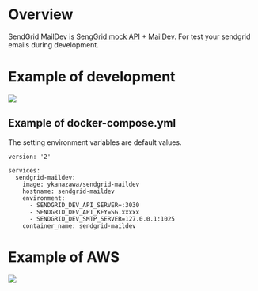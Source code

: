# Overview

SendGrid MailDev is [SengGrid mock API](https://github.com/yKanazawa/sendgrid-dev) + [MailDev](https://maildev.github.io/maildev/). 
For test your sendgrid emails during development. 

# Example of development

![](https://raw.githubusercontent.com/yKanazawa/sendgrid-maildev/master/img/example_of_development.png)

## Example of docker-compose.yml

The setting environment variables are default values.

```
version: '2'

services:
  sendgrid-maildev:
    image: ykanazawa/sendgrid-maildev
    hostname: sendgrid-maildev
    environment:
      - SENDGRID_DEV_API_SERVER=:3030
      - SENDGRID_DEV_API_KEY=SG.xxxxx
      - SENDGRID_DEV_SMTP_SERVER=127.0.0.1:1025
    container_name: sendgrid-maildev
```

# Example of AWS

![](https://raw.githubusercontent.com/yKanazawa/sendgrid-maildev/master/img/example_of_aws.png)

